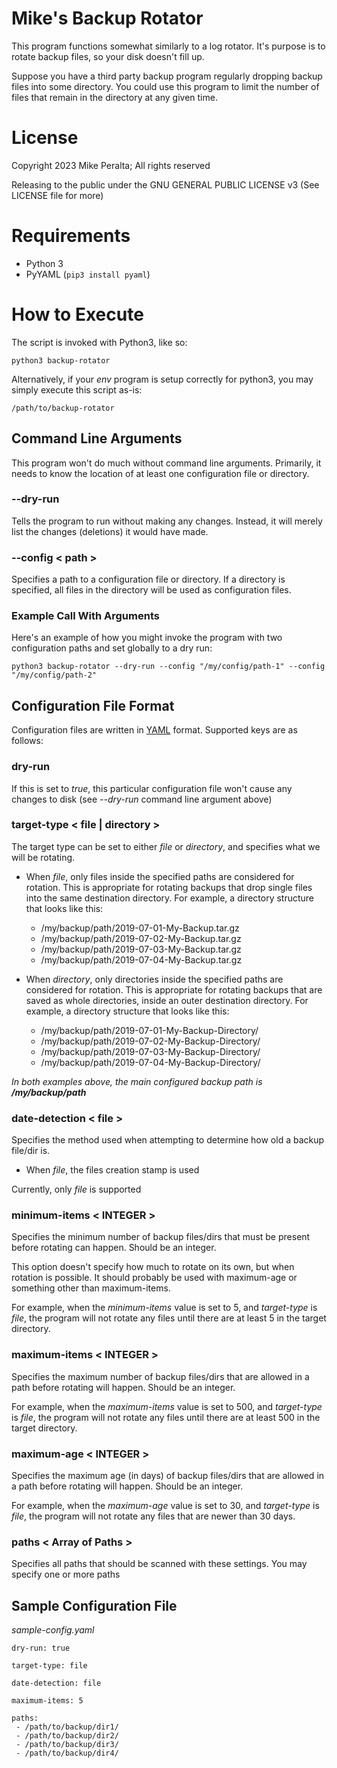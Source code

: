 
# Mike's Backup Rotator

This program functions somewhat similarly to a log rotator. It's purpose is to rotate backup files, so your disk doesn't fill up. 

Suppose you have a third party backup program regularly dropping backup files into some directory. You could use this program to limit the number of files that remain in the directory at any given time.

# License

Copyright 2023 Mike Peralta; All rights reserved

Releasing to the public under the GNU GENERAL PUBLIC LICENSE v3 (See LICENSE file for more)

# Requirements

* Python 3
* PyYAML (```pip3 install pyaml```)

# How to Execute

The script is invoked with Python3, like so:

```
python3 backup-rotator
```

Alternatively, if your *env* program is setup correctly for python3, you may simply execute this script as-is:

```
/path/to/backup-rotator
```

## Command Line Arguments

This program won't do much without command line arguments. Primarily, it needs to know the location of at least one configuration file or directory.

### --dry-run

Tells the program to run without making any changes. Instead, it will merely list the changes (deletions) it would have made.

### --config < path >

Specifies a path to a configuration file or directory. If a directory is specified, all files in the directory will be used as configuration files.

### Example Call With Arguments

Here's an example of how you might invoke the program with two configuration paths and set globally to a dry run:

```
python3 backup-rotator --dry-run --config "/my/config/path-1" --config "/my/config/path-2"
```

## Configuration File Format

Configuration files are written in [YAML](https://yaml.org/) format. Supported keys are as follows:

### dry-run

If this is set to *true*, this particular configuration file won't cause any changes to disk (see *--dry-run* command line argument above)

### target-type < file | directory >

The target type can be set to either *file* or *directory*, and specifies what we will be rotating.

* When *file*, only files inside the specified paths are considered for rotation. This is appropriate for rotating backups that drop single files into the same destination directory. For example, a directory structure that looks like this:
    * /my/backup/path/2019-07-01-My-Backup.tar.gz
    * /my/backup/path/2019-07-02-My-Backup.tar.gz
    * /my/backup/path/2019-07-03-My-Backup.tar.gz
    * /my/backup/path/2019-07-04-My-Backup.tar.gz

* When *directory*, only directories inside the specified paths are considered for rotation. This is appropriate for rotating backups that are saved as whole directories, inside an outer destination directory. For example, a directory structure that looks like this:
    * /my/backup/path/2019-07-01-My-Backup-Directory/
    * /my/backup/path/2019-07-02-My-Backup-Directory/
    * /my/backup/path/2019-07-03-My-Backup-Directory/
    * /my/backup/path/2019-07-04-My-Backup-Directory/

*In both examples above, the main configured backup path is **/my/backup/path***

### date-detection < file >

Specifies the method used when attempting to determine how old a backup file/dir is.

* When *file*, the files creation stamp is used

Currently, only *file* is supported

### minimum-items < INTEGER >

Specifies the minimum number of backup files/dirs that must be present before rotating can happen. Should be an integer.

This option doesn't specify how much to rotate on its own, but when rotation is possible. It should probably be used with maximum-age or something other than maximum-items.

For example, when the *minimum-items* value is set to 5, and *target-type* is *file*, the program will not rotate any files until there are at least 5 in the target directory.

### maximum-items < INTEGER >

Specifies the maximum number of backup files/dirs that are allowed in a path before rotating will happen. Should be an integer.

For example, when the *maximum-items* value is set to 500, and *target-type* is *file*, the program will not rotate any files until there are at least 500 in the target directory.

### maximum-age < INTEGER >

Specifies the maximum age (in days) of backup files/dirs that are allowed in a path before rotating will happen. Should be an integer.

For example, when the *maximum-age* value is set to 30, and *target-type* is *file*, the program will not rotate any files that are newer than 30 days.

### paths < Array of Paths >

Specifies all paths that should be scanned with these settings. You may specify one or more paths

## Sample Configuration File

*sample-config.yaml*
```
dry-run: true

target-type: file

date-detection: file

maximum-items: 5

paths:
 - /path/to/backup/dir1/
 - /path/to/backup/dir2/
 - /path/to/backup/dir3/
 - /path/to/backup/dir4/
```




